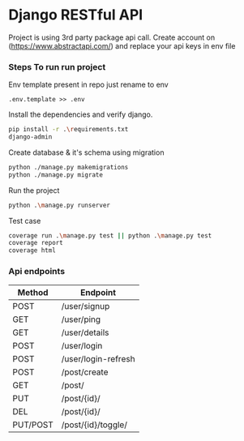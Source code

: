 # Django RESTful API 

Project is using 3rd party package api call. Create account on (https://www.abstractapi.com/) and replace your api keys in  env file 

### **Steps To run run project** 
Env template present in repo just rename to env
```
.env.template >> .env
```
Install the dependencies and verify django.
```sh
pip install -r .\requirements.txt
django-admin
```

Create database & it's schema using migration
```sh
python ./manage.py makemigrations
python ./manage.py migrate
```

Run the project
```sh
python .\manage.py runserver
```

Test case
```sh
coverage run .\manage.py test || python .\manage.py test
coverage report
coverage html
```

### Api endpoints
| Method | Endpoint |
| ------ | ------ |
| POST | /user/signup |
| GET | /user/ping |
| GET | /user/details |
| POST | /user/login |
| POST | /user/login-refresh |
| POST | /post/create |
| GET | /post/ |
| PUT | /post/{id}/ |
| DEL | /post/{id}/ |
| PUT/POST | /post/{id}/toggle/ |